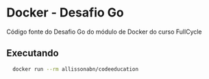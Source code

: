 # Docker - Desafio Go

Código fonte do Desafio Go do módulo de Docker do curso FullCycle


## Executando

```bash
  docker run --rm allissonabn/codeeducation
```